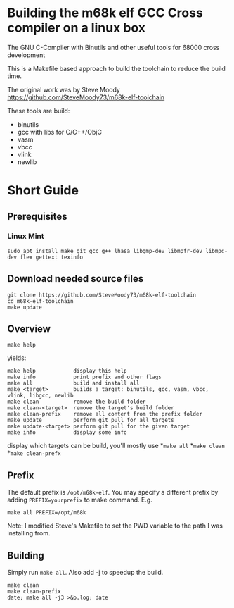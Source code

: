 # Building the m68k elf GCC Cross compiler on a linux box
The GNU C-Compiler with Binutils and other useful tools for 68000 cross development

This is a Makefile based approach to build the toolchain to reduce the build time.

The original work was by Steve Moody https://github.com/SteveMoody73/m68k-elf-toolchain

These tools are build:
* binutils
* gcc with libs for C/C++/ObjC
* vasm
* vbcc
* vlink
* newlib


# Short Guide
## Prerequisites

### Linux Mint
```
sudo apt install make git gcc g++ lhasa libgmp-dev libmpfr-dev libmpc-dev flex gettext texinfo
```

## Download needed source files

```
git clone https://github.com/SteveMoody73/m68k-elf-toolchain
cd m68k-elf-toolchain
make update
```

## Overview
```
make help
```
yields:
```
make help            display this help
make info            print prefix and other flags
make all             build and install all
make <target>        builds a target: binutils, gcc, vasm, vbcc, vlink, libgcc, newlib
make clean           remove the build folder
make clean-<target>  remove the target's build folder
make clean-prefix    remove all content from the prefix folder
make update          perform git pull for all targets
make update-<target> perform git pull for the given target
make info            display some info

```
display which targets can be build, you'll mostly use
*`make all`
*`make clean`
*`make clean-prefx`
## Prefix
The default prefix is `/opt/m68k-elf`. You may specify a different prefix by adding `PREFIX=yourprefix` to make command. E.g.
```
make all PREFIX=/opt/m68k
```

Note: I modified Steve's Makefile to set the PWD variable to the path I was installing from.

## Building
Simply run `make all`. Also add -j to speedup the build.

```
make clean
make clean-prefix
date; make all -j3 >&b.log; date
```
